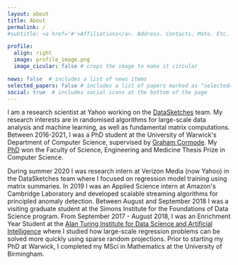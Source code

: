 ```yaml
---
layout: about
title: About
permalink: /
#subtitle: <a href='#'>Affiliations</a>. Address. Contacts. Moto. Etc.

profile:
  align: right
  image: profile_image.png
  image_cicular: false # crops the image to make it circular

news: false  # includes a list of news items
selected_papers: false # includes a list of papers marked as "selected={true}"
social: true  # includes social icons at the bottom of the page
---
```


I am a research scientist at Yahoo working on the [DataSketches](https://datasketches.apache.org/) team.
My research interests are in randomised algorithms for large-scale data analysis and machine learning, as well as fundamental matrix computations.
Between 2016-2021, I was a PhD student at the University of Warwick's Department of Computer Science, supervised by 
[Graham Cormode](http://dimacs.rutgers.edu/~graham/).
My [PhD](http://wrap.warwick.ac.uk/161585/) won the Faculty of Science, Engineering and Medicine Thesis Prize in Computer Science.

During summer 2020 I was research intern at Verizon Media (now Yahoo) in the 
DataSketches team where I focused on regression model training using matrix summaries.
In 2019 I was an Applied Science intern at Amazon's Cambridge Laboratory and 
developed scalable streaming algorithms for principled anomaly detection.
Between August and September 2018 I was a visiting graduate student at the Simons
Institute for the Foundations of Data Science program.
From September 2017 - August 2018, I was an Enrichment Year Student at the [Alan Turing Institute for
Data Science and Artificial Intelligence](https://www.turing.ac.uk/) where I studied how large-scale regression 
problems can be solved more quickly using sparse random projections.
Prior to starting my PhD at Warwick, I completed my MSci
in Mathematics at the University of Birmingham.

